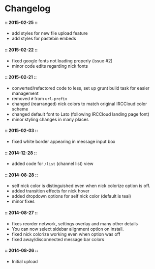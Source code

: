 # Changelog

#### :: 2015-02-25 ::
- add styles for new file upload feature
- add styles for pastebin embeds

#### :: 2015-02-22 ::
- fixed google fonts not loading properly (issue #2)
- minor code edits regarding nick fonts

#### :: 2015-02-21 ::
- converted/refactored code to less, set up grunt build task for easier management
- removed <code>#</code> from <code>url-prefix</code>
- changed (rearranged) nick colors to match original IRCCloud color scheme
- changed default font to Lato (following IRCCloud landing page font)
- minor styling changes in many places

#### :: 2015-02-03 ::
- fixed white border appearing in message input box

#### :: 2014-12-28 ::
- added code for <code>/list</code> (channel list) view

#### :: 2014-08-28 ::
- self nick color is distinguished even when nick colorize option is off.
- added transition effects for nick hover
- added dropdown options for self nick color (default is teal)
- minor fixes

#### :: 2014-08-27 ::
- fixes reorder network, settings overlay and many other details
- You can now select sidebar alignment option on install.
- fixed nick colorize working even when option was off
- fixed away/disconnected message bar colors

#### :: 2014-08-26 ::
- Initial upload 